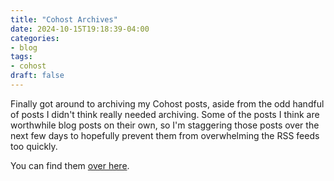 ```yaml
---
title: "Cohost Archives"
date: 2024-10-15T19:18:39-04:00
categories:
- blog
tags:
- cohost
draft: false
---
```


Finally got around to archiving my Cohost posts, aside from the odd handful of posts I didn't think really needed archiving. Some of the posts I think are worthwhile blog posts on their own, so I'm staggering those posts over the next few days to hopefully prevent them from overwhelming the RSS feeds too quickly.

You can find them [over here](/thoughts/archives/cohost/).